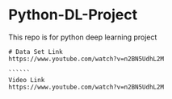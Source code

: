 # Python-DL-Project
This repo is for python deep learning project

````````
# Data Set Link
https://www.youtube.com/watch?v=n2BN5UdhL2M

``````
Video Link
https://www.youtube.com/watch?v=n2BN5UdhL2M
